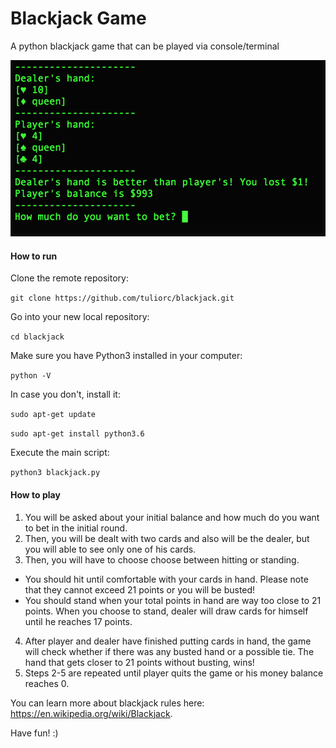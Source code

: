 # Blackjack Game

A python blackjack game that can be played via console/terminal

![Screenshot](blackjack-demo.png)

#### How to run

Clone the remote repository:

`git clone https://github.com/tuliorc/blackjack.git`


Go into your new local repository:

`cd blackjack`


Make sure you have Python3 installed in your computer:

`python -V`

In case you don't, install it:

`sudo apt-get update`

`sudo apt-get install python3.6`

Execute the main script:

`python3 blackjack.py`


#### How to play
1) You will be asked about your initial balance and how much do you want to bet in the initial round.
2) Then, you will be dealt with two cards and also will be the dealer, but you will able to see only one of his cards.
3) Then, you will have to choose choose between hitting or standing. 
- You should hit until comfortable with your cards in hand. Please note that they cannot exceed 21 points or you will be busted!
- You should stand when your total points in hand are way too close to 21 points. When you choose to stand, dealer will draw cards for himself until he reaches 17 points. 
4) After player and dealer have finished putting cards in hand, the game will check whether if there was any busted hand or a possible tie. The hand that gets closer to 21 points without busting, wins! 
5) Steps 2-5 are repeated until player quits the game or his money balance reaches 0.

You can learn more about blackjack rules here: https://en.wikipedia.org/wiki/Blackjack.

Have fun! :) 
